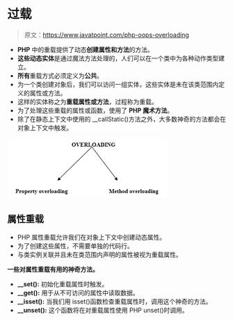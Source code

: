 # 过载

> 原文：<https://www.javatpoint.com/php-oops-overloading>

*   **PHP** 中的重载提供了动态**创建属性和方法**的方法。
*   **这些动态实体**是通过魔法方法处理的，人们可以在一个类中为各种动作类型建立。
*   **所有**重载方式必须定义为**公共**。
*   为一个类创建对象后，我们可以访问一组实体，这些实体是未在该类范围内定义的属性或方法。
*   这样的实体称之为**重载属性或方法**，过程称为重载。
*   为了处理这些重载的属性或函数，使用了 **PHP 魔术方法**。
*   除了在静态上下文中使用的 __callStatic()方法之外，大多数神奇的方法都会在对象上下文中触发。

![OVERLOADING](img/6fdcff26875887b138f933169cb9a637.png)

## 属性重载

*   PHP 属性重载允许我们在对象上下文中创建动态属性。
*   为了创建这些属性，不需要单独的代码行。
*   与类实例关联并且未在类范围内声明的属性被视为重载属性。

**一些对属性重载有用的神奇方法。**

*   **__set():** 初始化重载属性时触发。
*   **__get():** 用于从不可访问的属性中读取数据。
*   **__isset():** 当我们用 isset()函数检查重载属性时，调用这个神奇的方法。
*   **__unset():** 这个函数将在对重载属性使用 PHP unset()时调用。